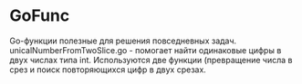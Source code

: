 # GoFunc
Go-функции полезные для решения повседневных задач.        
unicalNumberFromTwoSlice.go - помогает найти одинаковые цифры в двух числах типа int. Используются две функции (превращение числа в срез и поиск повторяющихся цифр в двух срезах. 
